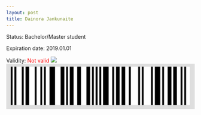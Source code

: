 ```yaml
---
layout: post
title: Dainora Jankunaite
---
```


Status: Bachelor/Master student

Expiration date: 2019.01.01

Validity: <font color="red"> Not valid</font> 
![](/members/img/Dainora_Jankunaite.png)
![](/members/img/bar.png)

